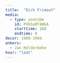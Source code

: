 ```yaml
---
title:  "Dirk Frimout"
media:
  - type: youtube
    id: PVkSuRT40kA
    starttime: 168
    endtime: 0
decor: 1989-1994
ankers:
  - Jan Holderbeke
hour: "laat"
---
```

